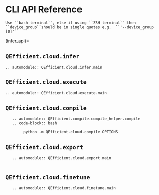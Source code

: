 
# CLI API Reference

```{NOTE}
Use ``bash terminal``, else if using ``ZSH terminal`` then ``device_group``should be in single quotes e.g.  ``'--device_group [0]'``
```

(infer_api)=
## `QEfficient.cloud.infer`
```{eval-rst}
.. automodule:: QEfficient.cloud.infer.main
``` 
## `QEfficient.cloud.execute`
```{eval-rst}
.. automodule:: QEfficient.cloud.execute.main
```
## `QEfficient.cloud.compile`
```{eval-rst}
   .. automodule:: QEfficient.compile.compile_helper.compile
   .. code-block:: bash
    
        python -m QEfficient.cloud.compile OPTIONS
```
## `QEfficient.cloud.export`
```{eval-rst}
   .. automodule:: QEfficient.cloud.export.main
   
```
## `QEfficient.cloud.finetune`
```{eval-rst}
   .. automodule:: QEfficient.cloud.finetune.main
   
```